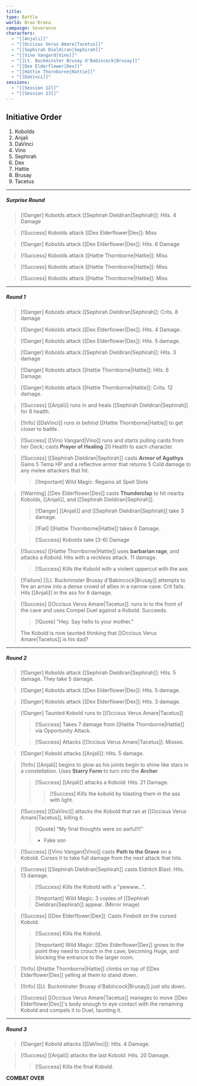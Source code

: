 ```yaml
---
title: 
type: Battle
world: Brao'Drana
campaign: Severance
characters:
  - "[[Anjali]]"
  - "[[Occisus Verus Amare|Tacetus]]"
  - "[[Sephirah Dieldiran|Sephirah]]"
  - "[[Vino Vangard|Vino]]"
  - "[[Lt. Buckminster Brusay d'Babincock|Brusay]]"
  - "[[Dex Elderflower|Dex]]"
  - "[[Hattie Thornborne|Hattie]]"
  - "[[DaVinci]]"
sessions:
  - "[[Session 12]]"
  - "[[Session 13]]"
---
```

## Initiative Order

1. Kobolds
2. Anjali
3. DaVinci
4. Vino
5. Sephirah
6. Dex
7. Hattie
8. Brusay
9. Tacetus

---

##### Surprise Round

> [!Danger] Kobolds attack [[Sephirah Dieldiran|Sephirah]]: Hits. 4 Damage

> [!Success] Kobolds attack [[Dex Elderflower|Dex]]: Miss

> [!Danger] Kobolds attack [[Dex Elderflower|Dex]]: Hits. 6 Damage

> [!Success] Kobolds attack [[Hattie Thornborne|Hattie]]: Miss

> [!Success] Kobolds attack [[Hattie Thornborne|Hattie]]: Miss

> [!Success] Kobolds attack [[Hattie Thornborne|Hattie]]: Miss

---

##### Round 1

> [!Danger] Kobolds attack [[Sephirah Dieldiran|Sephirah]]: Crits. 8 damage

> [!Danger] Kobolds attack [[Dex Elderflower|Dex]]: Hits. 4 Damage.

> [!Danger] Kobolds attack [[Dex Elderflower|Dex]]: Hits. 5 damage.

> [!Danger] Kobolds attack [[Sephirah Dieldiran|Sephirah]]: Hits. 3 damage

> [!Danger] Kobolds attack [[Hattie Thornborne|Hattie]]: Hits. 6 Damage.

> [!Danger] Kobolds attack [[Hattie Thornborne|Hattie]]: Crits. 12 damage.

> [!Success] [[Anjali]] runs in and heals [[Sephirah Dieldiran|Sephirah]] for 8 health.

> [!Info] [[DaVinci]] runs in behind [[Hattie Thornborne|Hattie]] to get closer to battle.

> [!Success] [[Vino Vangard|Vino]] runs and starts pulling cards from her Deck; casts **Prayer of Healing**
> 20 Health to each character.

> [!Success] [[Sephirah Dieldiran|Sephirah]] casts **Armor of Agathys**
> Gains 5 Temp HP and a reflective armor that returns 5 Cold damage to any melee attackers that hit.
> > [!Important] Wild Magic: Regains all Spell Slots

> [!Warning] [[Dex Elderflower|Dex]] casts **Thunderclap** to hit nearby Kobolds, [[Anjali]], and [[Sephirah Dieldiran|Sephirah]].
> > [!Danger] [[Anjali]] and [[Sephirah Dieldiran|Sephirah]] take 3 damage.
>
> > [!Fail] [[Hattie Thornborne|Hattie]] takes 6 Damage.
>
> > [!Success] Kobolds take [3-6] Damage

> [!Success] [[Hattie Thornborne|Hattie]] uses **barbarian rage**, and attacks a Kobold: Hits with a reckless attack. 11 damage.
> > [!Success] Kills the Kobold with a violent uppercut with the axe.

> [!Failure] [[Lt. Buckminster Brusay d'Babincock|Brusay]] attempts to fire an arrow into a dense crowd of allies in a narrow cave: Crit fails.
> Hits [[Anjali]] in the ass for 8 damage.

> [!Success] [[Occisus Verus Amare|Tacetus]]: runs in to the front of the cave and uses Compel Duel against a Kobold. Succeeds.
> > [!Quote] "Hey. Say hello to your mother."
>
> The Kobold is now taunted thinking that [[Occisus Verus Amare|Tacetus]] is his dad?

---

##### Round 2

> [!Danger] Kobolds attack [[Sephirah Dieldiran|Sephirah]]: Hits. 5 damage. They take 5 damage.

> [!Danger] Kobolds attack [[Dex Elderflower|Dex]]: Hits. 5 damage.

> [!Danger] Kobolds attack [[Dex Elderflower|Dex]]: Hits. 3 damage.

> [!Danger] Taunted Kobold runs to [[Occisus Verus Amare|Tacetus]]
> > [!Success] Takes 7 damage from [[Hattie Thornborne|Hattie]] via Opportunity Attack.
>
> > [!Success] Attacks [[Occisus Verus Amare|Tacetus]]: Misses.

> [!Danger] Kobold attacks [[Anjali]]: Hits. 5 damage.

> [!Info] [[Anjali]] begins to glow as his joints begin to shine like stars in a constellation.
> Uses **Starry Form** to turn into the **Archer**
> > [!Success] [[Anjali]] attacks a Kobold: Hits. 21 Damage.
> > > [!Success] Kills the kobold by blasting them in the ass with light.

> [!Success] [[DaVinci]] attacks the Kobold that ran at [[Occisus Verus Amare|Tacetus]], killing it.
> > [!Quote] "My final thoughts were so awful!!!"
> > - Fake son

> [!Success] [[Vino Vangard|Vino]] casts **Path to the Grave** on a Kobold.
> Curses it to take full damage from the next attack that hits.

> [!Success] [[Sephirah Dieldiran|Sephirah]] casts Eldritch Blast: Hits. 13 damage.
> > [!Success] Kills the Kobold with a "pewww...".
>
> > [!Important] Wild Magic: 3 copies of [[Sephirah Dieldiran|Sephirah]] appear. (Mirror Image)

> [!Success] [[Dex Elderflower|Dex]]: Casts Firebolt on the cursed Kobold.
> > [!Success] Kills the Kobold.
>
> > [!Important] Wild Magic: [[Dex Elderflower|Dex]] grows to the point they need to crouch in the cave, becoming Huge, and blocking the entrance to the larger room.

> [!Info] [[Hattie Thornborne|Hattie]] climbs on top of [[Dex Elderflower|Dex]] yelling at them to stand down.

> [!Info] [[Lt. Buckminster Brusay d'Babincock|Brusay]] just sits down.

> [!Success] [[Occisus Verus Amare|Tacetus]] manages to move [[Dex Elderflower|Dex]]'s body enough to eye contact with the remaining Kobold and compels it to Duel, taunting it.

---

##### Round 3

> [!Danger] Kobold attacks [[DaVinci]]: Hits. 4 Damage.

> [!Success] [[Anjali]] attacks the last Kobold: Hits. 20 Damage.
> > [!Success] Kills the final Kobold.

**COMBAT OVER**